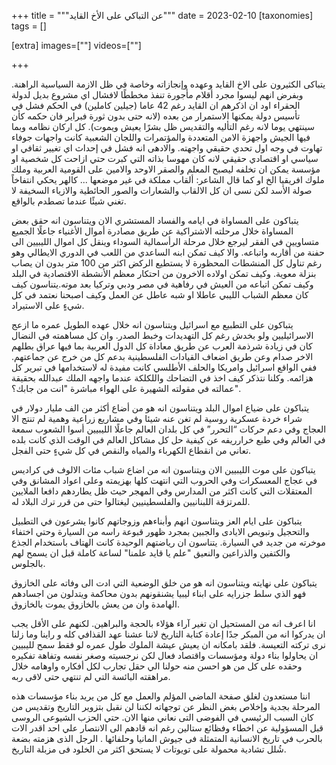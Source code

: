 
+++
title = """عن التباكي على الأخ القايد"""
date = 2023-02-10
[taxonomies]
tags = []

[extra]
images=[""]
videos=[""]

+++
 
يتباكى الكثيرون على الاخ القايد وعهده وإنجازاته وخاصة في ظل الازمة السياسية الراهنة. وبفرض انهم ليسوا مجرد أقلام مأجورة تنفذ مخططًا لافشال اي مشروع بديل لدولة الحقراء اود ان اذكرهم ان القايد رغم 42 عاما (جيلين كاملين) في الحكم فشل في تأسيس دولة يمكنها الاستمرار من بعده
(لانه حتى بدون ثورة فبراير فان حكمه كأن سينتهي يوما لانه رغم التأليه والتقديس ظل بشرًا يعيش ويموت). كل اركان نظامه وبما فيها الجيش واجهزة الامن المتعددة والمؤتمرات واللجان الشعبية كانت واجهات جوفاء تهاوت في وجه اول تحدي حقيقي واجهته. والادهى انه فشل في إحداث اي تغيير ثقافي او سياسي او اقتصادي حقيقي لانه كان مهوسا بذاته التي كبرت حتي ازاحت كل شخصية او مؤسسة يمكن ان تخلفه ليصبح المعلم والصقر الاوحد والامين على القومية العربية وملك ملوك افريقيا الخ او كما قال الشاعر:
ألقاب مملكة في غير موضعها ... كالهر يحكي انتفاخاً صولة الأسد
لكن نسى ان كل الالقاب والشعارات والصور الحائطية والازياء السخيفة لا تغني شيئًا عندما تصطدم بالواقع. 

يتباكون على المساواة في ايامه والفساد المستشري الان ويتناسون انه حقق بعض المساواة خلال مرحلته الاشتراكية عن طريق مصادرة أموال الأغنياء جاعلًا الجميع متساويين في الفقر ليرجع خلال مرحلة الرأسمالية السوداء وينقل كل اموال الليبيين الى حفنة من أقاربه واتباعه. والا كيف تمكن ابنه الساعدي من اللعب في الدوري الايطالي وهو رغم تناول كل المنشطات المحظورة لا يستطيع الركض اكثر من 100 متر بدون ان يصاب بنزلة معوية. وكيف تمكن اولاده الاخرون من احتكار معظم الأنشطة الاقتصادية في البلد وكيف تمكن اتباعه من العيش في رفاهية في مصر ودبي وتركيا بعد موته.يتناسون كيف كان معظم الشباب الليبي عاطلا او شبه عاطل عن العمل وكيف اصبحنا نعتمد في كل شيءٍ على الاستيراد. 

يتباكون على التطبيع مع اسرائيل ويتناسون انه خلال عهده الطويل عمره ما ازعج الاسرائيليين ولو بخدش رغم كل التهديدات وخبط الصدر. وان كل مساهمته في النضال كان في زيادة شرذمة العرب عن طريق معاداة كل الدول العربية بما فيها عراق بطلهم الاخر صدام وعن طريق اضعاف القيادات الفلسطينية بدعم كل من خرج عن جماعتهم. ففي الواقع اسرائيل وامريكا والحلف الأطلسي كانت مفيدة له لاستخدامها في تبرير كل هزائمه. وكلنا نتذكر كيف اخذ في التضاحك واللكلكة عندما واجهه الملك عبدالله بحقيقة عمالته في مقولته الشهيرة على الهواء مباشرة "انت من جابك؟".

يتباكون على ضياع اموال البلد ويتناسون انه هو من أضاع أكثر من الف مليار دولار في شراء خردة عسكرية روسية لم تغن عنه شيئا وفي مشاريع زراعية وهمية لم تنتج الا العجاج وفي دعم حركات “التحرر” في كل بلدان العالم جاعلًا الليبيين أسوا الشعوب سمعة في العالم وفي طبع خرارريفه عن كيفية حل كل مشاكل العالم في الوقت الذي كانت بلده تعاني من انقطاع الكهرباء والمياه والنقص في كل شيءٍ حتى الفجل. 

يتباكون على موت الليبيين الان ويتناسون انه من اضاع شباب مئات الالوف في كراديس في عجاج المعسكرات وفي الحروب التي انتهت كلها بهزيمته وعلى اعواد المشانق وفي المعتقلات التي كانت اكثر من المدارس وفي المهجر حيث ظل يطاردهم دافعا الملايين للمرتزقة اللبنانيين والفلسطينيين ليغتالوا حتى من قرر ترك البلاد له. 

يتباكون على ايام العز ويتناسون انهم وأبناءهم وزوجاتهم كانوا يشرعون في التطبيل والتحجيل وتبويص الايادى والجبين بمجرد ظهور قبوعة راسه من السيارة وحتي اختفاء موخرته من جديد في السيارة. يتناسون ان رياضتهم الوحيدة كانت الهتاف باستخدام الجذع والكتفين والذراعين والنعيق "علم يا قايد علمنا" لساعة كاملة قبل ان يسمح لهم بالجلوس.

يتباكون على نهايته ويتناسون انه هو من خلق الوضعية التي ادت الى وفاته على الخازوق فهو الذي سلط جزرايه على ابناء ليبيا يشنقونهم بدون محاكمة ويتدلون من اجسادهم الهامدة وان من يعش بالخازوق يموت بالخازوق. 

انا اعرف انه من المستحيل ان تغير آراء هؤلاء بالحجة والبراهين. لكنهم على الأقل يجب ان يدركوا انه من المبكر جدًا إعادة كتابة التاريخ لاننا عشنا عهد القذافي كله و راينا وما زلنا نرى تركته التعيسة. فلقد بامكانه ان يعيش عيشة الملوك طول عمره لو فقط سمح لليبيين ان يحاولوا بناء دولة ومؤسسات واقتصاد فعال لكن نرجسيته وصغر نفسه وتفاهة تفكيره وحقده على كل من هو احسن منه حولنا الي حقل تجارب لكل أفكاره واوهامه خلال مراهقته البائسة التي لم تنتهي حتى لاقى ربه.

اننا مستعدون لغلق صفحة الماضي المؤلم والعمل مع كل من يريد بناء مؤسسات هذه المرحلة بجدية وإخلاص بغض النظر عن توجهاته لكننا لن نقبل بتزوير التاريخ وتقديس من كان السبب الرئيسي في الفوضى التى نعاني منها الان.  حتي الحزب الشيوعى الروسى قبل المسؤولية عن اخطاء وفظائع ستالين رغم انه قادهم الى الانتصار علي احد اقدر الات بالحرب في تاريخ الانسانية المتمثلة فى جيوش المانيا وحلفائها . الرجل الذى هزمته بضعة شُلل  تشادية محمولة على تويوتات لا يستحق اكثر من الخلود فى مزبلة التاريخ.
